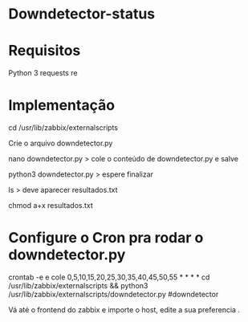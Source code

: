 ﻿# Downdetector-status

# Requisitos
Python 3
requests
re


# Implementação 

cd /usr/lib/zabbix/externalscripts

Crie o arquivo downdetector.py

nano downdetector.py > cole o conteúdo de downdetector.py e salve 

python3 downdetector.py > espere finalizar 

ls > deve aparecer resultados.txt


chmod a+x resultados.txt 


# Configure o Cron pra rodar o downdetector.py

crontab -e      e cole        0,5,10,15,20,25,30,35,40,45,50,55 * * * * cd  /usr/lib/zabbix/externalscripts && python3 /usr/lib/zabbix/externalscripts/downdetector.py #downdetector

Vá até o frontend do zabbix e importe o host, edite a sua preferencia .


